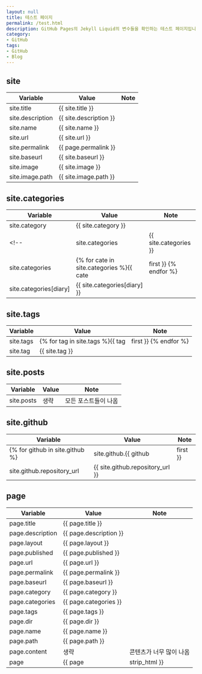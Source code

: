 ```yaml
---
layout: null
title: 테스트 페이지
permalink: /test.html
description: GitHub Pages의 Jekyll Liquid의 변수들을 확인하는 테스트 페이지입니다.
category:
- GitHub
tags:
- GitHub
- Blog
---
```


site
---


|Variable|Value|Note|
|---|---|---|
|site.title|{{ site.title }}|  |
|site.description|{{ site.description }}|  |
|site.name|{{ site.name }}|  |
|site.url|{{ site.url }}|  |
|site.permalink|{{ page.permalink }}|  |
|site.baseurl|{{ site.baseurl }}|  |
|site.image|{{ site.image }}|  |
|site.image.path|{{ site.image.path }}|  |


site.categories
---


|Variable|Value|Note|
|---|---|---|
|site.category|{{ site.category }}|  |
<!-- |site.categories|{{ site.categories }}|  | -->
|site.categories|{% for cate in site.categories %}{{ cate | first }} {% endfor %}|  |
|site.categories[diary]|{{ site.categories[diary] }}|  |


site.tags
---


|Variable|Value|Note|
|---|---|---|
|site.tags|{% for tag in site.tags %}{{ tag | first }} {% endfor %}|  |
|site.tag|{{ site.tag }}|  |


site.posts
---


|Variable|Value|Note|
|---|---|---|
|site.posts|생략|모든 포스트들이 나옴|


site.github
---


|Variable|Value|Note|
|---|---|---|
{% for github in site.github %}|site.github.{{ github | first }}|  |  |{% endfor %}
|site.github.repository_url|{{ site.github.repository_url }}|  |


page
---


|Variable|Value|Note|
|---|---|---|
|page.title|{{ page.title }}|  |
|page.description|{{ page.description }}|  |
|page.layout|{{ page.layout }}|  |
|page.published|{{ page.published }}|  |
|page.url|{{ page.url }}|  |
|page.permalink|{{ page.permalink }}|  |
|page.baseurl|{{ page.baseurl }}|  |
|page.category|{{ page.category }}|  |
|page.categories|{{ page.categories }}|  |
|page.tags|{{ page.tags }}|  |
|page.dir|{{ page.dir }}|  |
|page.name|{{ page.name }}|  |
|page.path|{{ page.path }}|  |
|page.content|생략|콘텐츠가 너무 많이 나옴|
|page|{{ page | strip_html }}|  |